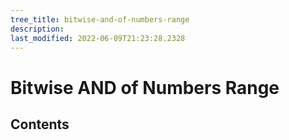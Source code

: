 ```yaml
---
tree_title: bitwise-and-of-numbers-range
description: 
last_modified: 2022-06-09T21:23:28.2328
---
```


# Bitwise AND of Numbers Range

## Contents
